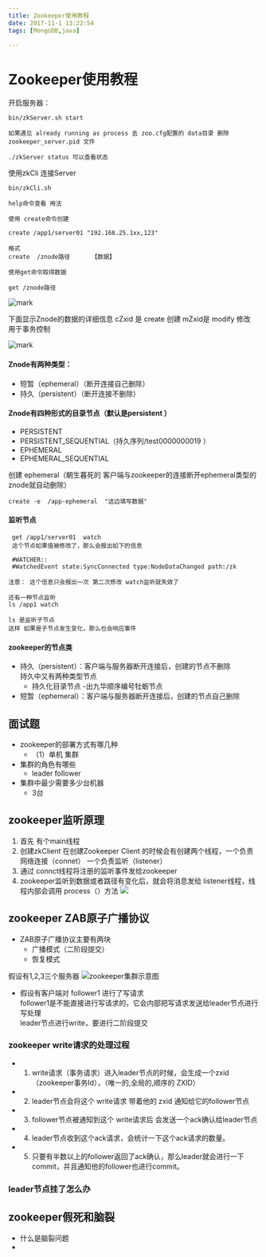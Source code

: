 ```yaml
---
title: Zookeeper使用教程
date: 2017-11-1 13:22:54
tags: [MongoDB,java]

---
```

Zookeeper使用教程
======

开启服务器：
```
bin/zkServer.sh start

如果遇见 already running as process 去 zoo.cfg配置的 data目录 删除zookeeper_server.pid 文件

./zkServer status 可以查看状态
```

使用zkCli 连接Server
```
bin/zkCli.sh

help命令查看 用法

使用 create命令创建

create /app1/server01 "192.168.25.1xx,123"

格式
create  /znode路径      【数据】

使用get命令取得数据

get /znode路径

```
![mark](http://p5uenqci6.bkt.clouddn.com/blog/180323/a358iLgm3F.png?imageslim)

下面显示Znode的数据的详细信息   cZxid 是 create 创建  mZxid是 modify 修改  用于事务控制

![mark](http://p5uenqci6.bkt.clouddn.com/blog/180323/C0eBAkg87g.png?imageslim)

#### Znode有两种类型：
- 短暂（ephemeral）（断开连接自己删除）
- 持久（persistent）（断开连接不删除）
#### Znode有四种形式的目录节点（默认是persistent ）
- PERSISTENT
- PERSISTENT_SEQUENTIAL（持久序列/test0000000019 ）
- EPHEMERAL
- EPHEMERAL_SEQUENTIAL


创建 ephemeral（朝生暮死的  客户端与zookeeper的连接断开ephemeral类型的znode就自动删除）
```
create -e  /app-ephemeral  "这边填写数据"
```


#### 监听节点
```
 get /app1/server01  watch
 这个节点如果值被修改了，那么会报出如下的信息

 #WATCHER::
 #WatchedEvent state:SyncConnected type:NodeDataChanged path:/zk

注意： 这个信息只会报出一次 第二次修改 watch监听就失效了

还有一种节点监听
ls /app1 watch

ls 是监听子节点
这样 如果是子节点发生变化，那么也会响应事件
```

#### zookeeper的节点类
- 持久（persistent）：客户端与服务器断开连接后，创建的节点不删除  
    持久中又有两种类型节点
    - 持久化目录节点
    -出九华顺序编号牡蛎节点
- 短暂（ephemeral）：客户端与服务器断开连接后，创建的节点自己删除


## 面试题
- zookeeper的部署方式有哪几种
    - （1）单机 集群
- 集群的角色有哪些
    - leader follower
- 集群中最少需要多少台机器
    - 3台
 
## zookeeper监听原理
1. 首先 有个main线程
2. 创建zkClient  在创建Zookeeper Client 的时候会有创建两个线程，一个负责网络连接（connet）
一个负责监听（listener）
3. 通过 connct线程将注册的监听事件发给zookeeper
4. zookeeper监听到数据或者路径有变化后，就会将消息发给 listener线程，线程内部会调用 process（）方法
![](https://i.loli.net/2019/11/03/1QhdgYV3KlrNLyS.png)


## zookeeper ZAB原子广播协议
- ZAB原子广播协议主要有两块
    - 广播模式（二阶段提交）
    - 恢复模式
    
 假设有1,2,3三个服务器
![zookeeper集群示意图](https://i.loli.net/2019/11/11/Yq57jkirITHSEtd.png)

- 假设有客户端对 follower1 进行了写请求  
follower1是不能直接进行写请求的，它会内部把写请求发送给leader节点进行写处理  
leader节点进行write，要进行二阶段提交

### zookeeper write请求的处理过程
- 1. write请求（事务请求）进入leader节点的时候，会生成一个zxid（zookeeper事务Id），（唯一的,全局的,顺序的 ZXID）
- 2. leader节点会将这个 write请求 带着他的  zxid  通知给它的follower节点
- 3. follower节点被通知到这个 write请求后 会发送一个ack确认给leader节点
- 4. leader节点收到这个ack请求，会统计一下这个ack请求的数量。
- 5. 只要有半数以上的follower返回了ack确认，那么leader就会进行一下commit，并且通知他的follower也进行commit。


### leader节点挂了怎么办



## zookeeper假死和脑裂
- 什么是脑裂问题
- 